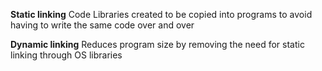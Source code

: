 **Static linking**
Code Libraries created to be copied into programs to avoid having to write the same code over and over

**Dynamic linking**
Reduces program size by removing the need for static linking through OS libraries